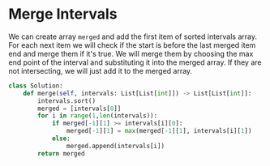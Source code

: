 # Merge Intervals
We can create array ```merged``` and add the first item of sorted intervals array. For each next item we will check if the start is before the last merged item end and merge them if it's true. We will merge them by choosing the max end point of the interval and substituting it into the merged array. If they are not intersecting, we will just add it to the merged array.   
```python
class Solution:
    def merge(self, intervals: List[List[int]]) -> List[List[int]]:
        intervals.sort()
        merged = [intervals[0]]
        for i in range(1,len(intervals)):
            if merged[-1][1] >= intervals[i][0]:
                merged[-1][1] = max(merged[-1][1], intervals[i][1])
            else:
                merged.append(intervals[i])
        return merged
```
